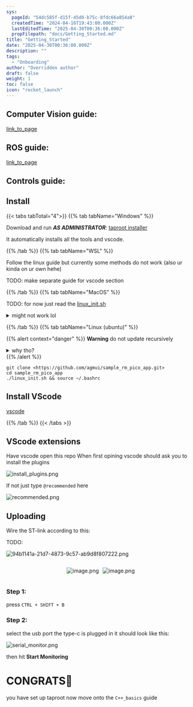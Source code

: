 ```yaml
---
sys:
  pageId: "54dc585f-d15f-45d0-b75c-8fdc66a854a8"
  createdTime: "2024-04-16T19:43:00.000Z"
  lastEditedTime: "2025-04-30T00:36:00.000Z"
  propFilepath: "docs/Getting_Started.md"
title: "Getting_Started"
date: "2025-04-30T00:36:00.000Z"
description: ""
tags:
  - "Onboarding"
author: "Overridden author"
draft: false
weight: 1
toc: false
icon: "rocket_launch"
---
```


## Computer Vision guide:

[link_to_page](86d45bc0-388b-4d26-8848-44f255f73d0e)

## ROS guide:

[link_to_page](3c76c1de-ec8f-46d6-8b0a-294005edc2d5)

## Controls guide:

## Install

{{< tabs tabTotal="4">}}
{{% tab tabName="Windows" %}}

Download and run _**AS ADMINISTRATOR**_: [taproot installer](https://github.com/Thornbots/TeachingFreshies/releases/tag/1.0)

It automatically installs all the tools and vscode.

{{% /tab %}}
{{% tab tabName="WSL" %}}

Follow the linux guide but currently some methods do not work (also ur kinda on ur own hehe)

TODO: make separate guide for vscode section

{{% /tab %}}
{{% tab tabName="MacOS" %}}

TODO: for now just read the [linux_init.sh](https://github.com/agmui/sample_rm_pico_app/blob/main/linux_init.sh)

<details>
<summary>might not work lol</summary>

`brew install libusb pkg-config`

Next install: [vscode](https://code.visualstudio.com/Download)

</details>

{{% /tab %}}
{{% tab tabName="Linux (ubuntu)" %}}

{{% alert context="danger" %}}
**Warning** do not update recursively
<details>
<summary>why tho?</summary>
There are some submodules that may go on for a while (like tinyusb) and I highly
recommend you don't need to get them.
If you want to see what submodules I update just look in `linux_init.sh`
</details>
{{% /alert %}}

```shell
git clone <https://github.com/agmui/sample_rm_pico_app.git>
cd sample_rm_pico_app
./linux_init.sh && source ~/.bashrc
```

## Install VScode

[vscode](https://code.visualstudio.com/Download)

{{% /tab %}}
{{< /tabs >}}

## VScode extensions

Have vscode open this repo
When first opining vscode should ask you to install the plugins

![install_plugins.png](https://prod-files-secure.s3.us-west-2.amazonaws.com/d518164a-d88e-44d1-a4ee-3adb3bd8bce0/89bd30f0-1825-4e77-867b-0a41ce370880/install_plugins.png?X-Amz-Algorithm=AWS4-HMAC-SHA256&X-Amz-Content-Sha256=UNSIGNED-PAYLOAD&X-Amz-Credential=ASIAZI2LB466R5AJKLFX%2F20250603%2Fus-west-2%2Fs3%2Faws4_request&X-Amz-Date=20250603T132546Z&X-Amz-Expires=3600&X-Amz-Security-Token=IQoJb3JpZ2luX2VjED0aCXVzLXdlc3QtMiJIMEYCIQDEu9%2BWRnv1ayfzC%2BAD%2Fce1OpCAZhrgC%2By2pbwndyi4%2BgIhAKJAx5s3Gwu8ZWEzj6B5D9hfQJFGsmk3yATpVCe3i04HKv8DCBYQABoMNjM3NDIzMTgzODA1IgwnLd%2FH4sf7nEv6Wlsq3APhXOSf%2BO3ZzsvbMZ5YVIjeJFx4qsJ3iqlEoveKvYRNCGEcCeRE8lLToaWfmeemfwHS8eY9vJY0D6GQC37Gt5Nl%2BUO6soRyOWfgifpuLnDxARcvDWZXtvlkj9gSka47Uk320O1tDxaWH4WRsx8nljKCDIEmj3lS43APGBSHyCbN5KfCFd%2FPu%2FgI534paySH2oIS3V%2FY9FQp0f1U2BWDFWinhTn1MD%2FIug4LDKIE%2Bablp2qmtASFJGhGBdiBuYoO70J0JEFN7l6f2kuejoZIdLPO1vIUAVAxn1PFqXgMbo2GKVmLc6Z8FwOmhA5mODWb3USFoW3W1MYYPfw1KubYNFeKstYWH0tOqLdZKrva2%2BEBFTSX7m5HlukDUq5KK%2FWcdsi3YCsY2hW1aXi2WGmYH%2F6eluRmBeXkNhzIlPJ81SaLMt7%2BQcoFP4Aueli9EmMXh6%2BdcXHPN1AKSwizBI3KOe%2Fs2lqfcFYsaXwAbPwETj2K%2B6SiZOnYEvLq7oHiyRDzIWuR1i4nnqYSq9QOksXDv%2Fh5w3CeCv8jNRAEh2jN0u3hqle5eueGJvhgCuvtj%2FUAgfs8HlXQ8UQHGo5pp3xuA1Oy0%2FjxeKqHyKW3KH%2BZzJv81SSaYaILTszFB9WZejCW5%2FvBBjqkAYH4sFDQepF%2FUi8IoEumbg065EBHvo%2F%2BQkUsEzhezO4hElWwsOlRPBN7HKr9wpNH8RthgyIdCAky%2FuP2GrRsSdcobhLCI7%2BhPaExi%2BR9I3JwCKMd8nD38ek0Fr1rZIZ9cslPA7a5kJ%2BMLIRLzvSEkDvvhgpb4lnwaDD14YOyT%2BGGXuIGQ0P3QQZgTNhkMelQ5GBaVEOUgV0gi0hm7drUEu4Efs%2Fr&X-Amz-Signature=b28817c26ec1710262109f0a55d03df5e4b8aa1ea0b085dd055e41ecc1bc27da&X-Amz-SignedHeaders=host&x-id=GetObject)

If not just type `@recommended` here  

![recommended.png](https://prod-files-secure.s3.us-west-2.amazonaws.com/d518164a-d88e-44d1-a4ee-3adb3bd8bce0/61e661e9-5d85-4dfc-be0d-8d2097a5e793/recommended.png?X-Amz-Algorithm=AWS4-HMAC-SHA256&X-Amz-Content-Sha256=UNSIGNED-PAYLOAD&X-Amz-Credential=ASIAZI2LB466R5AJKLFX%2F20250603%2Fus-west-2%2Fs3%2Faws4_request&X-Amz-Date=20250603T132546Z&X-Amz-Expires=3600&X-Amz-Security-Token=IQoJb3JpZ2luX2VjED0aCXVzLXdlc3QtMiJIMEYCIQDEu9%2BWRnv1ayfzC%2BAD%2Fce1OpCAZhrgC%2By2pbwndyi4%2BgIhAKJAx5s3Gwu8ZWEzj6B5D9hfQJFGsmk3yATpVCe3i04HKv8DCBYQABoMNjM3NDIzMTgzODA1IgwnLd%2FH4sf7nEv6Wlsq3APhXOSf%2BO3ZzsvbMZ5YVIjeJFx4qsJ3iqlEoveKvYRNCGEcCeRE8lLToaWfmeemfwHS8eY9vJY0D6GQC37Gt5Nl%2BUO6soRyOWfgifpuLnDxARcvDWZXtvlkj9gSka47Uk320O1tDxaWH4WRsx8nljKCDIEmj3lS43APGBSHyCbN5KfCFd%2FPu%2FgI534paySH2oIS3V%2FY9FQp0f1U2BWDFWinhTn1MD%2FIug4LDKIE%2Bablp2qmtASFJGhGBdiBuYoO70J0JEFN7l6f2kuejoZIdLPO1vIUAVAxn1PFqXgMbo2GKVmLc6Z8FwOmhA5mODWb3USFoW3W1MYYPfw1KubYNFeKstYWH0tOqLdZKrva2%2BEBFTSX7m5HlukDUq5KK%2FWcdsi3YCsY2hW1aXi2WGmYH%2F6eluRmBeXkNhzIlPJ81SaLMt7%2BQcoFP4Aueli9EmMXh6%2BdcXHPN1AKSwizBI3KOe%2Fs2lqfcFYsaXwAbPwETj2K%2B6SiZOnYEvLq7oHiyRDzIWuR1i4nnqYSq9QOksXDv%2Fh5w3CeCv8jNRAEh2jN0u3hqle5eueGJvhgCuvtj%2FUAgfs8HlXQ8UQHGo5pp3xuA1Oy0%2FjxeKqHyKW3KH%2BZzJv81SSaYaILTszFB9WZejCW5%2FvBBjqkAYH4sFDQepF%2FUi8IoEumbg065EBHvo%2F%2BQkUsEzhezO4hElWwsOlRPBN7HKr9wpNH8RthgyIdCAky%2FuP2GrRsSdcobhLCI7%2BhPaExi%2BR9I3JwCKMd8nD38ek0Fr1rZIZ9cslPA7a5kJ%2BMLIRLzvSEkDvvhgpb4lnwaDD14YOyT%2BGGXuIGQ0P3QQZgTNhkMelQ5GBaVEOUgV0gi0hm7drUEu4Efs%2Fr&X-Amz-Signature=331fa7c0c980b5f7e5c891f967e2fbcc3bda7d047f05bc2a682386ef84e95761&X-Amz-SignedHeaders=host&x-id=GetObject)

## Uploading

Wire the ST-link according to this:

TODO:

![94b1141a-21d7-4873-9c57-ab9d8f807222.png](https://prod-files-secure.s3.us-west-2.amazonaws.com/d518164a-d88e-44d1-a4ee-3adb3bd8bce0/e5fad17d-ab82-4300-9f4c-505ab4b1202c/94b1141a-21d7-4873-9c57-ab9d8f807222.png?X-Amz-Algorithm=AWS4-HMAC-SHA256&X-Amz-Content-Sha256=UNSIGNED-PAYLOAD&X-Amz-Credential=ASIAZI2LB466R5AJKLFX%2F20250603%2Fus-west-2%2Fs3%2Faws4_request&X-Amz-Date=20250603T132545Z&X-Amz-Expires=3600&X-Amz-Security-Token=IQoJb3JpZ2luX2VjED0aCXVzLXdlc3QtMiJIMEYCIQDEu9%2BWRnv1ayfzC%2BAD%2Fce1OpCAZhrgC%2By2pbwndyi4%2BgIhAKJAx5s3Gwu8ZWEzj6B5D9hfQJFGsmk3yATpVCe3i04HKv8DCBYQABoMNjM3NDIzMTgzODA1IgwnLd%2FH4sf7nEv6Wlsq3APhXOSf%2BO3ZzsvbMZ5YVIjeJFx4qsJ3iqlEoveKvYRNCGEcCeRE8lLToaWfmeemfwHS8eY9vJY0D6GQC37Gt5Nl%2BUO6soRyOWfgifpuLnDxARcvDWZXtvlkj9gSka47Uk320O1tDxaWH4WRsx8nljKCDIEmj3lS43APGBSHyCbN5KfCFd%2FPu%2FgI534paySH2oIS3V%2FY9FQp0f1U2BWDFWinhTn1MD%2FIug4LDKIE%2Bablp2qmtASFJGhGBdiBuYoO70J0JEFN7l6f2kuejoZIdLPO1vIUAVAxn1PFqXgMbo2GKVmLc6Z8FwOmhA5mODWb3USFoW3W1MYYPfw1KubYNFeKstYWH0tOqLdZKrva2%2BEBFTSX7m5HlukDUq5KK%2FWcdsi3YCsY2hW1aXi2WGmYH%2F6eluRmBeXkNhzIlPJ81SaLMt7%2BQcoFP4Aueli9EmMXh6%2BdcXHPN1AKSwizBI3KOe%2Fs2lqfcFYsaXwAbPwETj2K%2B6SiZOnYEvLq7oHiyRDzIWuR1i4nnqYSq9QOksXDv%2Fh5w3CeCv8jNRAEh2jN0u3hqle5eueGJvhgCuvtj%2FUAgfs8HlXQ8UQHGo5pp3xuA1Oy0%2FjxeKqHyKW3KH%2BZzJv81SSaYaILTszFB9WZejCW5%2FvBBjqkAYH4sFDQepF%2FUi8IoEumbg065EBHvo%2F%2BQkUsEzhezO4hElWwsOlRPBN7HKr9wpNH8RthgyIdCAky%2FuP2GrRsSdcobhLCI7%2BhPaExi%2BR9I3JwCKMd8nD38ek0Fr1rZIZ9cslPA7a5kJ%2BMLIRLzvSEkDvvhgpb4lnwaDD14YOyT%2BGGXuIGQ0P3QQZgTNhkMelQ5GBaVEOUgV0gi0hm7drUEu4Efs%2Fr&X-Amz-Signature=c950ebdebdec6cb19c100512aa79fe7ae7255736a296e3fc6ca6e31019598fde&X-Amz-SignedHeaders=host&x-id=GetObject)

<div style="display: flex;flex-direction: row; column-gap:10px; max-width: 630px;justify-content: center;">
<div>

![image.png](https://prod-files-secure.s3.us-west-2.amazonaws.com/d518164a-d88e-44d1-a4ee-3adb3bd8bce0/210ecb78-1116-4d7b-b9b7-2292f66fa2c2/image.png?X-Amz-Algorithm=AWS4-HMAC-SHA256&X-Amz-Content-Sha256=UNSIGNED-PAYLOAD&X-Amz-Credential=ASIAZI2LB466SVSGAJNT%2F20250603%2Fus-west-2%2Fs3%2Faws4_request&X-Amz-Date=20250603T132550Z&X-Amz-Expires=3600&X-Amz-Security-Token=IQoJb3JpZ2luX2VjED0aCXVzLXdlc3QtMiJIMEYCIQCdI4g3CsAaPlwoJ10Z6lRE1RGLkhWmhjGug3KXdYeqrwIhAM%2FNNe4Ul8si1lwkxGjWWG3BV7%2Fhl1Rah4CdPjfAf%2BYKKv8DCBYQABoMNjM3NDIzMTgzODA1IgzaUhJR1Omf%2Bk%2BdWQUq3APK025NRHle4zSecHuqLJWEpkMJHTER7eOYpZLKz8cGMXHmW5EjcRwau5ub5xVFfrSrt4%2F%2FtrB09bZ8omuwAf2Lr12f0JocggKWCVtJ6V8wonf5y%2BVAwKS8D1Js7XLf4V2c1gyW7uLEWky8D4rNvhlUv%2B9yL8hWvoAk9ZuroNlJns0ILtKY9Hg6bURRn8a5ej3hQ1ThxyfbWpd0RLZoOk5JK3j2BJc%2Froh%2BvQuquqp0esoUcRWVOWqyfLz4C689IKolDhNMNbsSFoCvfyyYhIFI9Jt5hM90vJAybZEa4Io%2BealFUsXQIdx9gcT7XqQhn4h9lN5mo2OuqnSNEEc4XCodd7IG6HcNlcTrCiKLiln%2F%2B%2FbnEprnXLA7e84HVcJpfiL18xCF2Vdw3NWqsNDWkETbs%2BXDsGZp8OTv7XtAOpBk2eEON%2BP0IkXceZHBzOXkLGaSf82qd6OAAcxjwPdPyU8gk7PrupXTrpHXAg3Y8i9o5syfp9nVNov27ZD8wm%2BwxW%2FFAXP0MckjqWBrmVlhVNs4Cf5nQXs%2FvMVrDOJN7uDLrC7s6lbiVHMJJRCOSEquG92CSJjhUDR3Ood%2BaCs7GKrX5O0TsHGVzahlMELaEScnevsUjgtNsIJbOGaJCzCr5vvBBjqkAYtOZeQuldNparg9Vrrakutejz8CzVNNPn0mPyJ4D8Yc6YQkP58JIs%2FB4UnmGZIA4NPaB7CWfvQi0%2Fn2BLNohN%2BWFPYOuKrIw4pC0SCmCfulaqCpUA1j2x3A2ajShY%2BmCgp5gPLlDNn6EMuOE9Y1yBWaOTSDLebBnlGybz4vUbqVcOajfJ0jFYH6METmcFSZNdGvUs6OnTtRkawATVb8qbUHq6d%2F&X-Amz-Signature=a959e91f7b92812df9d8c15b9904769fc296bd46808181cbc2bcdc53a87d2d33&X-Amz-SignedHeaders=host&x-id=GetObject)

</div>
<div>

![image.png](https://prod-files-secure.s3.us-west-2.amazonaws.com/d518164a-d88e-44d1-a4ee-3adb3bd8bce0/33a0fd0f-8ca6-4a86-8e09-26e95ded1fff/image.png?X-Amz-Algorithm=AWS4-HMAC-SHA256&X-Amz-Content-Sha256=UNSIGNED-PAYLOAD&X-Amz-Credential=ASIAZI2LB466YZHVT2VN%2F20250603%2Fus-west-2%2Fs3%2Faws4_request&X-Amz-Date=20250603T132550Z&X-Amz-Expires=3600&X-Amz-Security-Token=IQoJb3JpZ2luX2VjED0aCXVzLXdlc3QtMiJIMEYCIQChuvCg6ZLkW7DdJUxfrt5ZbFvHXqKma4%2BzTfdPSTamuAIhAOVirjYnMT5QHQl19j3Ewy2lv8TcIUtk6kDOiScvzLQNKv8DCBYQABoMNjM3NDIzMTgzODA1IgwC5T2kaKheaziu%2BGQq3AO3AYLQuMxIQJ1MWdr0nOx7A4PXLsy6%2FpJNDhlFzDFu4Ldj3mszN300dOe8FFaCNfSIkfcQV2BABADsOrWZtfxrgHLgMcNdxTwx5KWRobUKHNYQvOXBJZRn%2FNjiu5yEIEJW3irAdVkUlQxRaNsyPaBwn7Ncb5FbhhLUGWIjU%2B0FxkhgND7675w4GbxasnBI3%2B9Ekh7suQuLOu7rQPX6LEv35SCyH94Pr%2BcEA%2BpnGIMVu30NgJ1df8VWV6bba5evtlH81dN8VsQo6%2FjafazTkI18cOdCn7h4ylANLbqgDtVYuYXkjI4NRMjtAzogERNyOn5l4sGlUyqVw%2Bz3IGMZ7anQ7sw1%2BVxk5j7hMaS3sUBRFJSPMw5Y97QjUtr6unAg5%2Fchm1bgR1g8Oz2Pind%2B5WdBQE8rV6Jiuu56DzxjUVd050xE6iMGOCbihr9mnOyhzDoxRLv6L5o3KZQtkk6lvzCltqP5mKeL76QzmVeOdcDgnxoXn7v2PvXuHHyi%2F0ySEhcoLVtPb7i9MsQ25PEEeRdtOZkbF2h%2FNjYTmdUnjRarxN8dOFGdB5t9vmxLI0HbVaK8YtkwcRyVzz0mqXXgz%2FLS9bpggN0wdZ4sZbaBrlai%2FoKe%2BkTkWrwoYKGLtDCu5vvBBjqkAbp9aYlrfmalqnKFhrZSBXsIP1Q5YNV40wRZQNEJVNoV0RooLIDka30ueG4n%2FDHhXRSMvqhd6DqkRSrh5rT58pBZvq1m%2F7Ja64lL9j5%2Bqc5IDdm6BUhtPdDQ9Nyn8BlutB%2FHNncEbaHyKT21rezeJWGRkUJYlZQhh4ivXfDAYO9huHnqa%2BDIlN4U%2B7hCB6t%2F3B%2F%2FGXaSiBuATr0YsfPF66uP6aGv&X-Amz-Signature=880ec3b7b8e8e6bc2e63176ef26c3e9ea87f8306a5e9d687fe4ef79b4b0ae26f&X-Amz-SignedHeaders=host&x-id=GetObject)

</div>
</div>

### Step 1:

press `CTRL + SHIFT + B`

### Step 2:

select the usb port the type-c is plugged in it should look like this:

![serial_monitor.png](https://prod-files-secure.s3.us-west-2.amazonaws.com/d518164a-d88e-44d1-a4ee-3adb3bd8bce0/f03f4774-05d4-4393-b6a0-d5efb6d315ab/serial_monitor.png?X-Amz-Algorithm=AWS4-HMAC-SHA256&X-Amz-Content-Sha256=UNSIGNED-PAYLOAD&X-Amz-Credential=ASIAZI2LB466R5AJKLFX%2F20250603%2Fus-west-2%2Fs3%2Faws4_request&X-Amz-Date=20250603T132546Z&X-Amz-Expires=3600&X-Amz-Security-Token=IQoJb3JpZ2luX2VjED0aCXVzLXdlc3QtMiJIMEYCIQDEu9%2BWRnv1ayfzC%2BAD%2Fce1OpCAZhrgC%2By2pbwndyi4%2BgIhAKJAx5s3Gwu8ZWEzj6B5D9hfQJFGsmk3yATpVCe3i04HKv8DCBYQABoMNjM3NDIzMTgzODA1IgwnLd%2FH4sf7nEv6Wlsq3APhXOSf%2BO3ZzsvbMZ5YVIjeJFx4qsJ3iqlEoveKvYRNCGEcCeRE8lLToaWfmeemfwHS8eY9vJY0D6GQC37Gt5Nl%2BUO6soRyOWfgifpuLnDxARcvDWZXtvlkj9gSka47Uk320O1tDxaWH4WRsx8nljKCDIEmj3lS43APGBSHyCbN5KfCFd%2FPu%2FgI534paySH2oIS3V%2FY9FQp0f1U2BWDFWinhTn1MD%2FIug4LDKIE%2Bablp2qmtASFJGhGBdiBuYoO70J0JEFN7l6f2kuejoZIdLPO1vIUAVAxn1PFqXgMbo2GKVmLc6Z8FwOmhA5mODWb3USFoW3W1MYYPfw1KubYNFeKstYWH0tOqLdZKrva2%2BEBFTSX7m5HlukDUq5KK%2FWcdsi3YCsY2hW1aXi2WGmYH%2F6eluRmBeXkNhzIlPJ81SaLMt7%2BQcoFP4Aueli9EmMXh6%2BdcXHPN1AKSwizBI3KOe%2Fs2lqfcFYsaXwAbPwETj2K%2B6SiZOnYEvLq7oHiyRDzIWuR1i4nnqYSq9QOksXDv%2Fh5w3CeCv8jNRAEh2jN0u3hqle5eueGJvhgCuvtj%2FUAgfs8HlXQ8UQHGo5pp3xuA1Oy0%2FjxeKqHyKW3KH%2BZzJv81SSaYaILTszFB9WZejCW5%2FvBBjqkAYH4sFDQepF%2FUi8IoEumbg065EBHvo%2F%2BQkUsEzhezO4hElWwsOlRPBN7HKr9wpNH8RthgyIdCAky%2FuP2GrRsSdcobhLCI7%2BhPaExi%2BR9I3JwCKMd8nD38ek0Fr1rZIZ9cslPA7a5kJ%2BMLIRLzvSEkDvvhgpb4lnwaDD14YOyT%2BGGXuIGQ0P3QQZgTNhkMelQ5GBaVEOUgV0gi0hm7drUEu4Efs%2Fr&X-Amz-Signature=a36f7d291f956d17a88399acf01a549d0d3db9015459a89b03eba791fd03abaa&X-Amz-SignedHeaders=host&x-id=GetObject)

then hit **Start Monitoring**

# CONGRATS🎉

you have set up taproot now move onto the `C++_basics` guide
